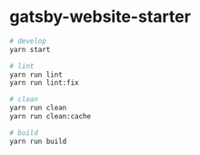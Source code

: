 # gatsby-website-starter

```bash
# develop
yarn start

# lint
yarn run lint
yarn run lint:fix

# clean
yarn run clean
yarn run clean:cache

# build
yarn run build
```
